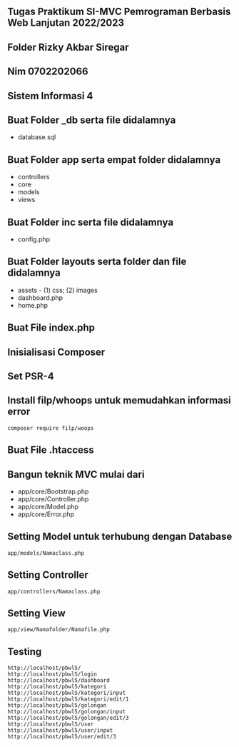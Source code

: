 ## Tugas Praktikum SI-MVC Pemrograman Berbasis Web Lanjutan 2022/2023

## Folder Rizky Akbar Siregar

## Nim 0702202066

## Sistem Informasi 4

## Buat Folder \_db serta file didalamnya

- database.sql

## Buat Folder app serta empat folder didalamnya

- controllers
- core
- models
- views

## Buat Folder inc serta file didalamnya

- config.php

## Buat Folder layouts serta folder dan file didalamnya

- assets - (1) css; (2) images
- dashboard.php
- home.php

## Buat File index.php

## Inisialisasi Composer

## Set PSR-4

## Install filp/whoops untuk memudahkan informasi error

```
composer require filp/woops
```

## Buat File .htaccess

## Bangun teknik MVC mulai dari

- app/core/Bootstrap.php
- app/core/Controller.php
- app/core/Model.php
- app/core/Error.php

## Setting Model untuk terhubung dengan Database

```
app/models/Namaclass.php
```

## Setting Controller

```
app/controllers/Namaclass.php
```

## Setting View

```
app/view/Namafolder/Namafile.php
```

## Testing

```
http://localhost/pbwl5/
http://localhost/pbwl5/login
http://localhost/pbwl5/dashboard
http://localhost/pbwl5/kategori
http://localhost/pbwl5/kategori/input
http://localhost/pbwl5/kategori/edit/1
http://localhost/pbwl5/golongan
http://localhost/pbwl5/golongan/input
http://localhost/pbwl5/golongan/edit/3
http://localhost/pbwl5/user
http://localhost/pbwl5/user/input
http://localhost/pbwl5/user/edit/3
```
